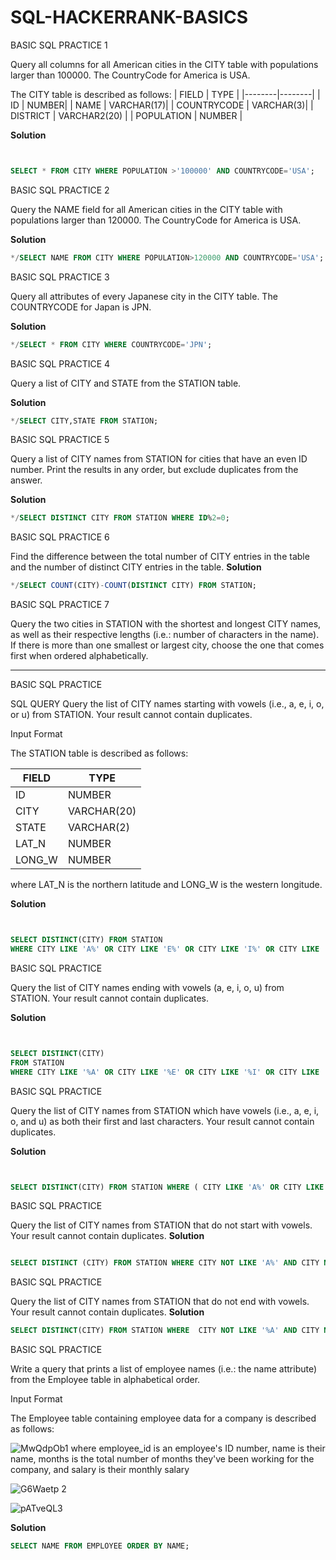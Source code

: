 # SQL-HACKERRANK-BASICS
BASIC SQL PRACTICE 1


Query all columns for all American cities in the CITY table with populations larger than 100000. The CountryCode for America is USA.


The CITY table is described as follows:
| FIELD  |  TYPE  |
|--------|--------|
|  ID    |  NUMBER|
| NAME   | VARCHAR(17)|
| COUNTRYCODE | VARCHAR(3)|
| DISTRICT |  VARCHAR2(20) |
| POPULATION | NUMBER |

**Solution**
```sql


SELECT * FROM CITY WHERE POPULATION >'100000' AND COUNTRYCODE='USA';


```

BASIC SQL PRACTICE 2

Query the NAME field for all American cities in the CITY table with populations larger than 120000. The CountryCode for America is USA.

**Solution**
```sql
*/SELECT NAME FROM CITY WHERE POPULATION>120000 AND COUNTRYCODE='USA';

```
BASIC SQL PRACTICE 3

Query all attributes of every Japanese city in the CITY table. The COUNTRYCODE for Japan is JPN.

**Solution**
```sql
*/SELECT * FROM CITY WHERE COUNTRYCODE='JPN';
```

BASIC SQL PRACTICE 4

Query a list of CITY and STATE from the STATION table.

**Solution**
```sql
*/SELECT CITY,STATE FROM STATION;
```

BASIC SQL PRACTICE 5

Query a list of CITY names from STATION for cities that have an even ID number. Print the results in any order, but exclude duplicates from the answer.

**Solution**
```sql
*/SELECT DISTINCT CITY FROM STATION WHERE ID%2=0;

```
BASIC SQL PRACTICE 6

Find the difference between the total number of CITY entries in the table and the number of distinct CITY entries in the table.
**Solution**
```sql
*/SELECT COUNT(CITY)-COUNT(DISTINCT CITY) FROM STATION;

```
BASIC SQL PRACTICE 7

Query the two cities in STATION with the shortest and longest CITY names, as well as their respective lengths (i.e.: number of characters in the name). If there is more than one smallest or largest city, choose the one that comes first when ordered alphabetically.







































--------------------------------------------------------------------------------------------------------------------------------------------------------
BASIC SQL PRACTICE

SQL QUERY 
Query the list of CITY names starting with vowels (i.e., a, e, i, o, or u) from STATION. Your result cannot contain duplicates.

Input Format

The STATION table is described as follows:

|  FIELD  |  TYPE  |
|---------|--------|
|ID       | NUMBER |
|CITY     |VARCHAR(20)|
|STATE    |VARCHAR(2)|
|LAT_N    |NUMBER|
|LONG_W   |NUMBER|

where LAT_N is the northern latitude and LONG_W is the western longitude.

**Solution**
```sql


SELECT DISTINCT(CITY) FROM STATION
WHERE CITY LIKE 'A%' OR CITY LIKE 'E%' OR CITY LIKE 'I%' OR CITY LIKE 'O%' OR CITY LIKE 'U%';

```

BASIC SQL PRACTICE

Query the list of CITY names ending with vowels (a, e, i, o, u) from STATION. Your result cannot contain duplicates.



**Solution**
```sql


SELECT DISTINCT(CITY) 
FROM STATION
WHERE CITY LIKE '%A' OR CITY LIKE '%E' OR CITY LIKE '%I' OR CITY LIKE '%O' OR CITY LIKE '%U'
```

BASIC SQL PRACTICE

Query the list of CITY names from STATION which have vowels (i.e., a, e, i, o, and u) as both their first and last characters. Your result cannot contain duplicates.

**Solution**
```sql


SELECT DISTINCT(CITY) FROM STATION WHERE ( CITY LIKE 'A%' OR CITY LIKE 'E%' OR CITY LIKE 'I%' OR CITY LIKE 'O%' OR CITY LIKE 'U%') AND (CITY LIKE '%A' OR CITY LIKE '%E' OR CITY LIKE '%I' OR CITY LIKE '%O' OR CITY LIKE '%U');

```



BASIC SQL PRACTICE

Query the list of CITY names from STATION that do not start with vowels. Your result cannot contain duplicates.
**Solution**
```sql

SELECT DISTINCT (CITY) FROM STATION WHERE CITY NOT LIKE 'A%' AND CITY NOT LIKE 'E%' AND CITY NOT LIKE  'I%' AND CITY NOT LIKE  'O%' AND CITY NOT LIKE 'U%' ;

```

BASIC SQL PRACTICE

Query the list of CITY names from STATION that do not end with vowels. Your result cannot contain duplicates.
**Solution**
```sql
SELECT DISTINCT(CITY) FROM STATION WHERE  CITY NOT LIKE '%A' AND CITY NOT LIKE '%E' AND CITY NOT LIKE '%I' AND CITY NOT LIKE '%O' AND CITY NOT LIKE '%U';


```

BASIC SQL PRACTICE

Write a query that prints a list of employee names (i.e.: the name attribute) from the Employee table in alphabetical order.

Input Format

The Employee table containing employee data for a company is described as follows:

![MwQdpOb1](https://user-images.githubusercontent.com/124073659/216010357-c151f4db-8357-46ce-bc26-3d3c6e04eb7b.png)
where employee_id is an employee's ID number, name is their name, months is the total number of months they've been working for the company, and salary is their monthly salary

![G6Waetp 2](https://user-images.githubusercontent.com/124073659/216010841-b8a065c7-f8c0-4394-bb99-7fbfb7e1c870.png)

![pATveQL3](https://user-images.githubusercontent.com/124073659/216011224-33aab483-5b70-4131-8d1c-5b2fcd81ae3e.png)

**Solution**
```sql
SELECT NAME FROM EMPLOYEE ORDER BY NAME;

```



